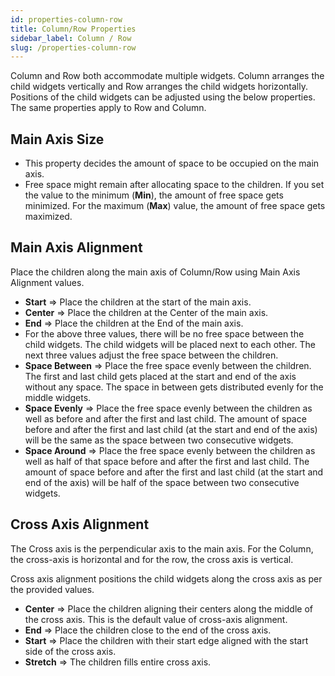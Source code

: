 ```yaml
---
id: properties-column-row
title: Column/Row Properties
sidebar_label: Column / Row 
slug: /properties-column-row
---
```


Column and Row both accommodate multiple widgets. Column arranges the child widgets vertically and Row arranges the child widgets horizontally. Positions of the child widgets can be adjusted using the below properties. The same properties apply to Row and Column. 

## Main Axis Size

* This property decides the amount of space to be occupied on the main axis.
* Free space might remain after allocating space to the children. If you set the value to the minimum (**Min**), the amount of free space gets minimized. For the maximum (**Max**) value, the amount of free space gets maximized.

## Main Axis Alignment

Place the children along the main axis of Column/Row using Main Axis Alignment values.

* **Start** => Place the children at the start of the main axis.
* **Center** => Place the children at the Center of the main axis.
* **End** => Place the children at the End of the main axis.
* For the above three values, there will be no free space between the child widgets. The child widgets will be placed next to each other. The next three values adjust the free space between the children.
* **Space Between** => Place the free space evenly between the children. The first and last child gets placed at the start and end of the axis without any space. The space in between gets distributed evenly for the middle widgets.
* **Space Evenly** => Place the free space evenly between the children as well as before and after the first and last child. The amount of space before and after the first and last child (at the start and end of the axis) will be the same as the space between two consecutive widgets.
* **Space Around** => Place the free space evenly between the children as well as half of that space before and after the first and last child. The amount of space before and after the first and last child (at the start and end of the axis) will be half of the space between two consecutive widgets.

##  Cross Axis Alignment

The Cross axis is the perpendicular axis to the main axis. For the Column, the cross-axis is horizontal and for the row, the cross axis is vertical.

Cross axis alignment positions the child widgets along the cross axis as per the provided values.

* **Center** => Place the children aligning their centers along the middle of the cross axis. This is the default value of cross-axis alignment.
* **End** => Place the children close to the end of the cross axis.
* **Start** => Place the children with their start edge aligned with the start side of the cross axis.
* **Stretch** => The children fills entire cross axis.